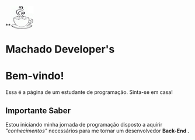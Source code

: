 <!DOCTYPE html>

<html>

<link rel="stylesheet" href="https://cdn.jsdelivr.net/gh/devicons/devicon@v2.15.1/devicon.min.css">
          
**<img src="xícara-de-café_50.png" alt="Café" width="63" height="63" style="vertical-align:bottom">
<head>
  <h1> Machado Developer's </1>
</head>

<body>

<h1>Bem-vindo!</h1>
<p>Essa é a página de um estudante de programação. Sinta-se em casa!</p>

<h2>Importante Saber</h2>
<p> Estou iniciando minha jornada de programação disposto a aquirir <i> "conhecimentos" </i> necessários para me tornar um desenvolvedor <b> Back-End </>.</p>

</body>
</html>
